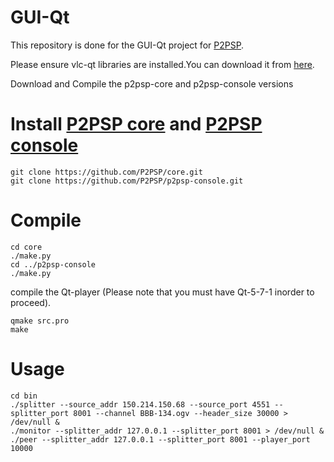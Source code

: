# GUI-Qt

This repository is done for the GUI-Qt project for [P2PSP](http://www.p2psp.org/en/).

Please ensure vlc-qt libraries are installed.You can download it from [here](https://vlc-qt.tano.si/#download).

Download and Compile the p2psp-core and p2psp-console versions

# Install [P2PSP core](https://github.com/P2PSP/core.git) and [P2PSP console](https://github.com/P2PSP/p2psp-console.git)

```
git clone https://github.com/P2PSP/core.git
git clone https://github.com/P2PSP/p2psp-console.git
```
# Compile

```
cd core
./make.py
cd ../p2psp-console
./make.py

```

compile the Qt-player (Please note that you must have Qt-5-7-1 inorder to proceed).

```
qmake src.pro
make
```
# Usage

```
cd bin
./splitter --source_addr 150.214.150.68 --source_port 4551 --splitter_port 8001 --channel BBB-134.ogv --header_size 30000 > /dev/null &
./monitor --splitter_addr 127.0.0.1 --splitter_port 8001 > /dev/null &
./peer --splitter_addr 127.0.0.1 --splitter_port 8001 --player_port 10000 
```

